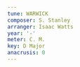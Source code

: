 ```yaml
---
tune: WARWICK
composer: S. Stanley
arranger: Isaac Watts
year: '-'
meter: C. M.
key: D Major
anacrusis: 0
---
```

